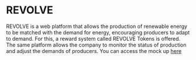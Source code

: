 # REVOLVE

REVOLVE is a web platform that allows the production of renewable energy to be matched with the demand for energy, encouraging producers to adapt to demand. For this, a reward system called REVOLVE Tokens is offered. The same platform allows the company to monitor the status of production and adjust the demands of producers.
You can access the mock up [here](https://miquelsarrias.github.io/revolve/)
